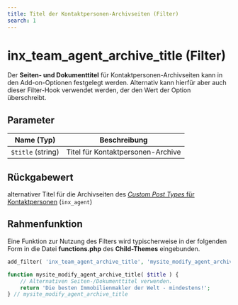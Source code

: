 ```yaml
---
title: Titel der Kontaktpersonen-Archivseiten (Filter)
search: 1
---
```


# inx_team_agent_archive_title (Filter)

Der **Seiten- und Dokumenttitel** für Kontaktpersonen-Archivseiten kann in den Add-on-Optionen festgelegt werden. Alternativ kann hierfür aber auch dieser Filter-Hook verwendet werden, der den Wert der Option überschreibt.

## Parameter

| Name (Typ) | Beschreibung |
| ---------- | ------------ |
| `$title` (string) | Titel für Kontaktpersonen-Archive |

## Rückgabewert

alternativer Titel für die Archivseiten des [<i>Custom Post Types</i> für Kontaktpersonen](../beitragsarten.html) (`inx_agent`)

## Rahmenfunktion

Eine Funktion zur Nutzung des Filters wird typischerweise in der folgenden Form in die Datei **functions.php** des **Child-Themes** eingebunden.

```php
add_filter( 'inx_team_agent_archive_title', 'mysite_modify_agent_archive_title' );

function mysite_modify_agent_archive_title( $title ) {
	// Alternativen Seiten-/Dokumenttitel verwenden.
	return 'Die besten Immobilienmakler der Welt - mindestens!';
} // mysite_modify_agent_archive_title
```